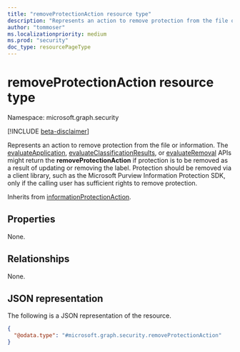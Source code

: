 ```yaml
---
title: "removeProtectionAction resource type"
description: "Represents an action to remove protection from the file or information."
author: "tommoser"
ms.localizationpriority: medium
ms.prod: "security"
doc_type: resourcePageType
---
```


# removeProtectionAction resource type

Namespace: microsoft.graph.security

[!INCLUDE [beta-disclaimer](../../includes/beta-disclaimer.md)]

Represents an action to remove protection from the file or information. The [evaluateApplication](../api/security-sensitivitylabel-evaluateapplication.md), [evaluateClassificationResults](../api/security-sensitivitylabel-evaluateclassificationresults.md), or [evaluateRemoval](../api/security-sensitivitylabel-evaluateremoval.md) APIs might return the **removeProtectionAction** if protection is to be removed as a result of updating or removing the label. Protection should be removed via a client library, such as the Microsoft Purview Information Protection SDK, only if the calling user has sufficient rights to remove protection.

Inherits from [informationProtectionAction](../resources/security-informationprotectionaction.md).

## Properties
None.
## Relationships
None.

## JSON representation
The following is a JSON representation of the resource.
<!-- {
  "blockType": "resource",
  "@odata.type": "microsoft.graph.security.removeProtectionAction"
}
-->
``` json
{
  "@odata.type": "#microsoft.graph.security.removeProtectionAction"
}
```

